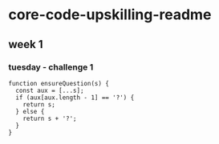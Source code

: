 # core-code-upskilling-readme

## week 1
### tuesday - challenge 1
```
function ensureQuestion(s) {
  const aux = [...s];
  if (aux[aux.length - 1] == '?') {
    return s;
  } else {
    return s + '?';
  }
}
```
